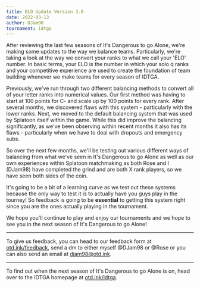 ```yaml
---
title: ELO Update Version 3.0
date: 2022-03-13
author: DJam98
tournament: idtga
---
```


After reviewing the last few seasons of It's Dangerous to go Alone, we're making some updates to the way we balance teams. Particularly, we're taking a look at the way we convert your ranks to what we call your 'ELO' number. In basic terms, your ELO is the number in which your solo q ranks and your competitive experience are used to create the foundation of team building whenever we make teams for every season of IDTGA.

Previously, we've run through two different balancing methods to convert all of your letter ranks into numerical values. Our first method was having to start at 100 points for C- and scale up by 100 points for every rank. After several months, we discovered flaws with this system - particularly with the lower ranks. Next, we moved to the default balancing system that was used by Splatoon itself within the game. While this did improve the balancing significantly, as we've been observing within recent months it also has its flaws - particularly when we have to deal with dropouts and emergency subs.

So over the next few months, we'll be testing out various different ways of balancing from what we've seen in It's Dangerous to go Alone as well as our own experiences within Splatoon matchmaking as both Rose and I (DJam98) have completed the grind and are both X rank players, so we have seen both sides of the coin.

It's going to be a bit of a learning curve as we test out these systems because the only way to test it is to actually have you guys play in the tourney! So feedback is going to be **essential** to getting this system right since you are the ones actually playing in the tournament.

We hope you'll continue to play and enjoy our tournaments and we hope to see you in the next season of It's Dangerous to go Alone!

---

To give us feedback, you can head to our feedback form at [otd.ink/feedback](https://otd.ink/feedback), send a dm to either myself <Mention>@DJam98</Mention> or <Mention>@Rose</Mention> or you can also send an email at [djam98@otd.ink](mailto:djam98@otd.ink).

---

To find out when the next season of It's Dangerous to go Alone is on, head over to the IDTGA homepage at [otd.ink/idtga](https://otd.ink/idtga).
